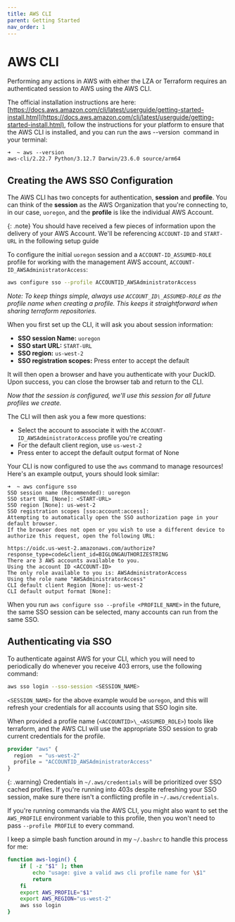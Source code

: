 ```yaml
---
title: AWS CLI
parent: Getting Started
nav_order: 1
---
```


# AWS CLI

Performing any actions in AWS with either the LZA or Terraform requires an
authenticated session to AWS using the AWS CLI.

The official installation instructions are here:
[https://docs.aws.amazon.com/cli/latest/userguide/getting-started-install.html](https://docs.aws.amazon.com/cli/latest/userguide/getting-started-install.html),
follow the instructions for your platform to ensure that the AWS CLI is
installed, and you can run the aws --version  command in your terminal:

```
➜  ~ aws --version
aws-cli/2.22.7 Python/3.12.7 Darwin/23.6.0 source/arm64
```

## Creating the AWS SSO Configuration

The AWS CLI has two concepts for authentication, **session** and **profile**.
You can think of the **session** as the AWS Organization that you're connecting
to, in our case, `uoregon`, and the **profile** is like the individual AWS
Account.

{: .note} You should have received a few pieces of information upon the delivery
of your AWS Account. We'll be referencing `ACCOUNT-ID` and `START-URL` in the
following setup guide

To configure the initial `uoregon` session and a `ACCOUNT-ID_ASSUMED-ROLE`
profile for working with the management AWS account,
`ACCOUNT-ID_AWSAdministratorAccess`:

```bash
aws configure sso --profile ACCOUNTID_AWSAdministratorAccess
```

_Note: To keep things simple, always use `ACCOUNT_ID\_ASSUMED-ROLE` as the
profile name when creating a profile. This keeps it straightforward when sharing
terraform repositories._

When you first set up the CLI, it will ask you about session information:

- **SSO session Name:** `uoregon`
- **SSO start URL:** `START-URL`
- **SSO region:** `us-west-2`
- **SSO registration scopes:** Press enter to accept the default

It will then open a browser and have you authenticate with your DuckID. Upon
success, you can close the browser tab and return to the CLI.

_Now that the session is configured, we'll use this session for all future
profiles we create._

The CLI will then ask you a few more questions:

- Select the account to associate it with the
  `ACCOUNT-ID_AWSAdministratorAccess` profile you're creating
- For the default client region, use `us-west-2`
- Press enter to accept the default output format of None

Your CLI is now configured to use the `aws` command to manage resources! Here's
an example output, yours should look similar:

```
➜  ~ aws configure sso
SSO session name (Recommended): uoregon
SSO start URL [None]: <START-URL>
SSO region [None]: us-west-2
SSO registration scopes [sso:account:access]:
Attempting to automatically open the SSO authorization page in your default browser.
If the browser does not open or you wish to use a different device to authorize this request, open the following URL:

https://oidc.us-west-2.amazonaws.com/authorize?response_type=code&client_id=BIGLONGAUTHORIZESTRING
There are 3 AWS accounts available to you.
Using the account ID <ACCOUNT-ID>
The only role available to you is: AWSAdministratorAccess
Using the role name "AWSAdministratorAccess"
CLI default client Region [None]: us-west-2
CLI default output format [None]:
```

When you run `aws configure sso --profile <PROFILE_NAME>` in the future, the
same SSO session can be selected, many accounts can run from the same SSO.

## Authenticating via SSO

To authenticate against AWS for your CLI, which you will need to periodically do
whenever you receive 403 errors, use the following command:

```bash
aws sso login --sso-session <SESSION_NAME>
```

`<SESSION_NAME>` for the above example would be `uoregon`, and this will refresh
your credentials for all accounts using that SSO login site.

When provided a profile name (`<ACCOUNTID>\_<ASSUMED_ROLE>`) tools like
terraform, and the AWS CLI will use the appropriate SSO session to grab current
credentials for the profile.

```terraform
provider "aws" {
  region  = "us-west-2"
  profile = "ACCOUNTID_AWSAdministratorAccess"
}
```

{: .warning} Credentials in `~/.aws/credentials` will be prioritized over SSO
cached profiles. If you're running into 403s despite refreshing your SSO
session, make sure there isn't a conflicting profile in `~/.aws/credentials`.

If you're running commands via the AWS CLI, you might also want to set the
`AWS_PROFILE` environment variable to this profile, then you won't need to pass
`--profile PROFILE` to every command.

I keep a simple bash function around in my `~/.bashrc` to handle this process
for me:

```bash
function aws-login() {
    if [ -z "$1" ]; then
        echo "usage: give a valid aws cli profile name for \$1"
        return
    fi
    export AWS_PROFILE="$1"
    export AWS_REGION="us-west-2"
    aws sso login
}
```
